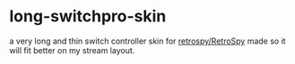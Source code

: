 # long-switchpro-skin
a very long and thin switch controller skin for [retrospy/RetroSpy](https://github.com/retrospy/RetroSpy)
made so it will fit better on my stream layout.
